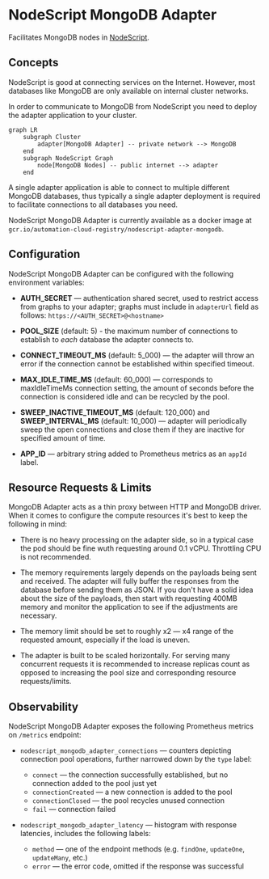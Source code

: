 # NodeScript MongoDB Adapter

Facilitates MongoDB nodes in [NodeScript](https://nodescript.dev).

## Concepts

NodeScript is good at connecting services on the Internet. However, most databases like MongoDB are only available on internal cluster networks.

In order to communicate to MongoDB from NodeScript you need to deploy the adapter application to your cluster.

```mermaid
graph LR
    subgraph Cluster
        adapter[MongoDB Adapter] -- private network --> MongoDB
    end
    subgraph NodeScript Graph
        node[MongoDB Nodes] -- public internet --> adapter
    end
```

A single adapter application is able to connect to multiple different MongoDB databases, thus typically a single adapter deployment is required to facilitate connections to all databases you need.

NodeScript MongoDB Adapter is currently available as a docker image at `gcr.io/automation-cloud-registry/nodescript-adapter-mongodb`.

## Configuration

NodeScript MongoDB Adapter can be configured with the following environment variables:

- **AUTH_SECRET** — authentication shared secret, used to restrict access from graphs to your adapter; graphs must include in `adapterUrl` field as follows: `https://<AUTH_SECRET>@<hostname>`

- **POOL_SIZE** (default: 5) - the maximum number of connections to establish to *each* database the adapter connects to.

- **CONNECT_TIMEOUT_MS** (default: 5_000) — the adapter will throw an error if the connection cannot be established within specified timeout.

- **MAX_IDLE_TIME_MS** (default: 60_000) — corresponds to maxIdleTimeMs connection setting, the amount of seconds before the connection is considered idle and can be recycled by the pool.

- **SWEEP_INACTIVE_TIMEOUT_MS** (default: 120_000) and **SWEEP_INTERVAL_MS** (default: 10_000) — adapter will periodically sweep the open connections and close them if they are inactive for specified amount of time.

- **APP_ID** — arbitrary string added to Prometheus metrics as an `appId` label.

## Resource Requests & Limits

MongoDB Adapter acts as a thin proxy between HTTP and MongoDB driver. When it comes to configure the compute resources it's best to keep the following in mind:

- There is no heavy processing on the adapter side, so in a typical case the pod should be fine wuth requesting around 0.1 vCPU. Throttling CPU is not recommended.

- The memory requirements largely depends on the payloads being sent and received. The adapter will fully buffer the responses from the database before sending them as JSON. If you don't have a solid idea about the size of the payloads, then start with requesting 400MB memory and monitor the application to see if the adjustments are necessary.

- The memory limit should be set to roughly x2 — x4 range of the requested amount, especially if the load is uneven.

- The adapter is built to be scaled horizontally. For serving many concurrent requests it is recommended to increase replicas count as opposed to increasing the pool size and corresponding resource requests/limits.

## Observability

NodeScript MongoDB Adapter exposes the following Prometheus metrics on `/metrics` endpoint:

- `nodescript_mongodb_adapter_connections` — counters depicting connection pool operations, further narrowed down by the `type` label:

    - `connect` — the connection successfully established, but no connection added to the pool just yet
    - `connectionCreated` — a new connection is added to the pool
    - `connectionClosed` — the pool recycles unused connection
    - `fail` — connection failed

- `nodescript_mongodb_adapter_latency` — histogram with response latencies, includes the following labels:

    - `method` — one of the endpoint methods (e.g. `findOne`, `updateOne`, `updateMany`, etc.)
    - `error` — the error code, omitted if the response was successful
